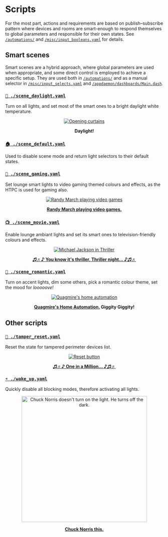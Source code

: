 # Scripts

For the most part, actions and requirements are based on publish–subscribe pattern where devices and rooms are smart-enough to respond themselves to global parameters and responsible for their own states. See [`/automations/`](../automations) and [`/misc/input_booleans.yaml`](../misc/input_booleans.yaml) for details.


## Smart scenes

Smart scenes are a hybrid approach, where global parameters are used when appropriate, and some direct control is employed to achieve a specific setup. They are used both in [`/automations/`](../automations) and as a manual selector in [`/misc/input_selects.yaml`](../misc/input_selects.yaml) and [`/appdaemon/dashboards/Main.dash`](../appdaemon/dashboards/Main.dash).


### [`🔆 ./scene_daylight.yaml`](scene_daylight.yaml)

Turn on all lights, and set most of the smart ones to a bright daylight white temperature.

<div align="center">
    <figure>
        <div>
            <a href="https://cheezburger.com/7425309184"><img src="https://media.giphy.com/media/CPutABwbvXC92/giphy.gif" alt="Opening curtains"></a>
        </div>
        <figcaption>
            <p><strong>Daylight!</strong></p>
        </figcaption>
    </figure>
</div>

### [`🏠 ./scene_default.yaml`](scene_default.yaml)

Used to disable scene mode and return light selectors to their default states.


### [`👾 ./scene_gaming.yaml`](scene_gaming.yaml)

Set lounge smart lights to video gaming themed colours and effects, as the HTPC is used for gaming also.

<div align="center">
    <figure>
        <div>
            <a href="https://www.youtube.com/watch?v=x-Wg4mr75yYs" title="Randy March playing video games"><img src="https://media.giphy.com/media/3o6Zt3XykpTtUq39zq/giphy.gif" alt="Randy March playing video games"></a>
        </div>
        <figcaption>
            <p><strong><a href="https://www.youtube.com/watch?v=x-Wg4mr75yY" title="Just 5 more minutes...!">Randy March playing video games.</a></strong></p>
        </figcaption>
    </figure>
</div>

### [`📺 ./scene_movie.yaml`](scene_movie.yaml)

Enable lounge ambiant lights and set its smart ones to television-friendly colours and effects.

<div align="center">
    <figure>
        <div>
            <a href="https://youtu.be/sOnqjkJTMaA?t=3m50s" title="Michael Jackson's Thriller music video"><img src="https://media.giphy.com/media/pUeXcg80cO8I8/giphy.gif" alt="Michael Jackson in Thriller"></a>
        </div>
        <figcaption>
            <p><strong><a href="https://www.youtube.com/watch?v=sOnqjkJTMaA&t=3m50s" title="Michael Jackson's Thriller music video">♫♬♪ You know it's thriller, Thriller night... ♪♫♬</a></strong></p>
        </figcaption>
    </figure>
</div>

### [`💏 ./scene_romantic.yaml`](scene_romantic.yaml)

Turn on accent lights, dim some others, pick a romantic colour theme, set the mood for _looooove!_

<div align="center">
    <figure>
        <div>
            <a href="https://youtu.be/zmTj1oqCBKo?t=14s" title="Quagmire's home automation. Giggity Giggity!"><img src="https://i.ytimg.com/vi/zmTj1oqCBKo/mqdefault.jpg" alt="Quagmire's home automation"></a>
        </div>
        <figcaption>
           <p><strong><a href="https://youtu.be/zmTj1oqCBKo?t=14s" title="Giggity!">Quagmire's Home Automation.</a> Giggity Giggity!</strong></p>
        </figcaption>
    </figure>
</div>

## Other scripts

### [`👮 ./tamper_reset.yaml`](tamper_reset.yaml)

Reset the state for tampered perimeter devices list.

<div align="center">
    <figure>
        <div>
            <a href="https://www.youtube.com/watch?v=JGAV8wvYdVI" title="The Romantics' One in a Million music video"><img src="https://media.giphy.com/media/sChf4Eo55W8x2/giphy.gif" alt="Reset button"></a>
        </div>
        <figcaption>
            <p><strong><a href="https://www.youtube.com/watch?v=JGAV8wvYdVI" title="The Romantics' One in a Million music video">♫♬♪ One in a Million... ♪♫♬</a></strong></p>
        </figcaption>
    </figure>
</div>


### [`☀ ./wake_up.yaml`](wake_up.yaml)

Quickly disable all blocking modes, therefore activating all lights.

<div align="center">
    <figure>
        <div>
            <a href="https://www.youtube.com/watch?v=5_RUut1px3Q" title="Chuck Norris facts"><img src="https://memegenerator.net/img/instances/18858590/i-dont-turn-on-the-light-i-turn-off-the-dark.jpg" alt="Chuck Norris doesn't turn on the light. He turns off the dark." width="400"></a>
        </div>
        <figcaption>
            <p><strong><a href="https://www.youtube.com/watch?v=5_RUut1px3Q" title="Chuck Norris facts">Chuck Norris this.</a></strong></p>
        </figcaption>
    </figure>
</div>

